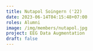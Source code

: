 ```yaml
---
title: Nutapol Soingern ('22)
date: 2023-06-14T04:15:48+07:00
roles: Alumni
image: /img/members/nutapol.jpg
project: EEG Data Augmentation
draft: false
---
```



